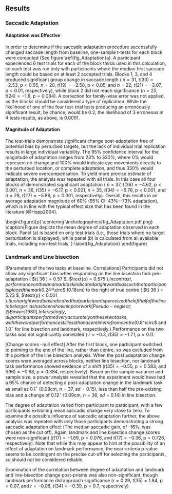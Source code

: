 Results
-------

### Saccadic Adaptation

#### Adaptation was Effective

In order to determine if the saccadic adaptation
procedure successfully changed saccade length from baseline, 
one-sample t-tests for each block were computed (See figure
\ref{fig_Adaptation}a). A participant experienced 6 test trials
for each of the block thirds used in this calculation, so each
test was run only with participants where the median first saccade
length could be based on at least 2 accepted trials. 
Blocks 1, 3, and 4 produced significant group
change in saccade length (
$n=31$, $t( 30) = -2.53$, $\text{p} < 0.05$,
$n=20$, $t( 19 ) = -2.58$, $\text{p} < 0.05$, and 
$n=22$, $t( 21 ) = -3.07$, $\text{p} < 0.01$, respectively), 
while block 2 did not reach
significance ($n=25$, $t( 24 ) = -1.8$, $\text{p} = 0.084$). 
A correction for
family-wise error was not applied, as the blocks should be
considered a type of replication.  While the likelihood of one of the
four test-trial tests producing an erroneously significant result,
by chance, would be $0.2$, the likelihood of 3 erroneous in 4
tests results, as above, is $0.0001$.

#### Magnitude of Adaptation

The test-trials demonstrate significant change post-adaptation
free of potential bias by perturbed targets, but the lack of
individual trial replication results in large individual
variability. The 95% confidence interval for the magnitude of
adaptation ranges from 23% to 330%, where 0% would represent no
change and 100% would indicate eye movements directly to the
perturbed location, or complete adaptation, and thus 330% would
indicate severe overcompensation. To yield more precise estimate
of adaptation, the analysis was repeated with all trials.  In this
case all four blocks of demonstrated significant adaptation (
$n=37$, $t( 36 ) = -4.62$, $\text{p} < 0.001$, 
$n=36$, $t( 35 ) = -6.17$, $\text{p} < 0.001$, 
$n=35$, $t( 34 ) = -6.76$, $\text{p} < 0.001$, and 
$n=28$, $t( 27 ) = -5.88$, $\text{p} < 0.001$, respectively).
Overall, this results in an average adaptation magnitude of 60%
(95% CI: 43%--73% adaptation), which is in line with the typical
effect size that has been found in the literature [@Hopp2004].


\begin{figure}[p] 
\centering 
\includegraphics{fig_Adaptation.pdf.png} 
\caption{Figure depicts the mean degree of adaptation observed in
each block. Panel (a) is based on only test trials (i.e., those
trials where no target perturbation is displayed), while panel (b)
is calculated from all available trials, including non-test
trials. } 
\label{fig_Adaptation} 
\end{figure}




### Landmark and Line bisection

[Parameters of the two tasks at baseline. Correlations]
Participants did not show any significant bias when responding on
the line bisection task pre-adaptation (
$t( 36 ) = 0.57 $, $\text{p} = 0.575 $).
In contrast, performance on the landmark task
indicated a rightward bias such that participants placed the mark
0.24$^\circ$ (0.18cm) to the right of true centre (
$t( 36 ) = 5.23 $, $\text{p} < 0.001 $).
Such a rightward bias indicated that
participants perceived the left half of the line to be larger, as
has been shown in prior work [Pseudo-neglect; @Bowers1980].
Interestingly, all participants performed very accurately on these
two tasks, with the worst performance still less than a centimetre
from centre (0.8$^\circ$ and 1.0$^\circ$ for line bisection and
landmark, respectively.) Performance on the two tasks was not
significantly correlated (
$r = -0.3$, $t(35) = -1.71$, $\text{p}=0.1$).


[Change scores -null effect]
After the first block, one participant switched to pointing to the
end of the line, rather than centre, so was excluded from this
portion of the line bisection analysis.
When the post adaptation change scores 
were averaged across blocks, neither line
bisection, nor landmark task performance showed evidence of a shift
($t( 35 ) = -0.55$, $\text{p} = 0.583$, and $t(36)
= -0.88$, $\text{p} = 0.384$, respectively).  Based on the sample
variance and sample size, a power analysis revealed that the
experiment would have had a 95% chance of detecting a
post-adaptation change in the landmark task as small as
0.1$^\circ$ (0.08cm, $n = 37$, $sd = 0.15$), less than half the
pre-existing bias  and a change of $0.12^\circ$ (0.09cm, $n = 36$,
$sd = 0.14$) in line bisection. 


The degree of adaptation varied from participant to participant,
with a few participants exhibiting mean saccadic change very close
to zero. To examine the possible influence of saccadic adaptation further,
the above analysis was repeated with only those participants
demonstrating a strong saccadic adaptation effect (The median
saccadic gain, of -16%, was chosen as the cut off).  Again,
landmark and line bisection change scores were non-significant
($t( 17) = -1.89$, $\text{p} = 0.076$, and $t( 17 ) = -0.36$,
$\text{p} = 0.726$, respectively). Note that while this may appear
to hint at the possibility of an effect of adaptation on landmark
performance, the near-criteria p-value seems to be contingent on
the precise cut-off for selecting the participants, so should not
be considered reliable.

Examination of the correlation between degree of adaptation and
landmark and line-bisection change post-prisms was also
non-significant, though landmark performance did approach
significance ($r = 0.29$, $t(35) = 1.84$, $\text{p} = 0.07$, and
$r = -0.06$, $t(34) = -0.39$, $\text{p} = 0.7$, respectively)


